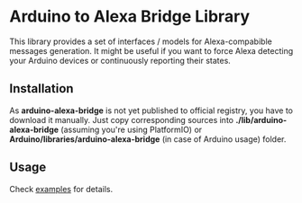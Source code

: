 # Arduino to Alexa Bridge Library

This library provides a set of interfaces / models for Alexa-compabible messages generation. It might be useful if you want to force Alexa detecting your Arduino devices or continuously reporting their states.

## Installation

As **arduino-alexa-bridge** is not yet published to official registry, you have to download it manually. Just copy corresponding sources into **./lib/arduino-alexa-bridge** (assuming you're using PlatformIO) or **Arduino/libraries/arduino-alexa-bridge** (in case of Arduino usage) folder.

## Usage

Check [examples](https://github.com/sskorol/arduino-alexa-bridge/tree/master/examples) for details.
